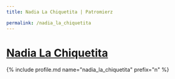 ```yaml
---
title: Nadia La Chiquetita | Patromierz

permalink: /nadia_la_chiquetita
---
```


# [Nadia La Chiquetita](https://patronite.pl/nadia_la_chiquetita)

{% include profile.md name="nadia_la_chiquetita" prefix="n" %}
